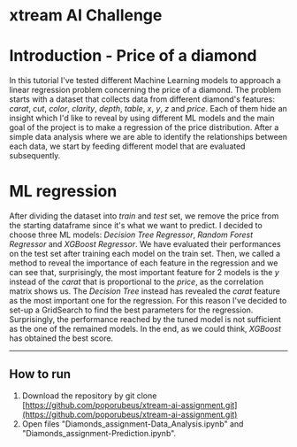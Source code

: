 # xtream AI Challenge

# Introduction - Price of a diamond

In this tutorial I've tested different Machine Learning models to approach a linear regression problem concerning the price of a diamond.
The problem starts with a dataset that collects data from different diamond's features: *carat*, *cut*, *color*, *clarity*, *depth*, *table*, *x*, *y*, *z* and *price*. Each of them hide an insight which I'd like to reveal by using different ML models and the main goal of the project is to make a regression of the price distribution.
After a simple data analysis where we are able to identify the relationships between each data, we start by feeding different model that are evaluated subsequently.

# ML regression

After dividing the dataset into *train* and *test* set, we remove the price from the starting dataframe since it's what we want to predict. I decided to choose three ML models: *Decision Tree Regressor*, *Random Forest Regressor* and *XGBoost Regressor*. We have evaluated their performances on the test set after training each model on the train set. Then, we called a method to reveal the importance of each feature in the regression and we can see that, surprisingly, the most important feature for 2 models is the *y* instead of the *carat* that is proportional to the *price*, as the correlation matrix shows us. The *Decision Tree* instead has revealed the *carat* feature as the most important one for the regression. For this reason I've decided to set-up a GridSearch to find the best parameters for the regression. Surprisingly, the performance reached by the tuned model is not sufficient as the one of the remained models. In the end, as we could think, *XGBoost* has obtained the best score.

---

## How to run
1. Download the repository by git clone [https://github.com/poporubeus/xtream-ai-assignment.git](https://github.com/poporubeus/xtream-ai-assignment.git)
2. Open files "Diamonds_assignment-Data_Analysis.ipynb" and "Diamonds_assignment-Prediction.ipynb".
